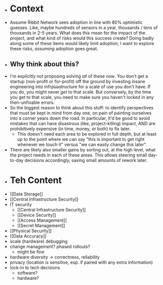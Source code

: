 - # Context
- Assume Ribbit Network sees adoption in line with 80% optimistic guesses. Like, maybe hundreds of sensors in a year, thousands / tens of thousands in 2-5 years. What does this mean for the impact of the project, and what kind of risks would this success create? Doing badly along some of these items would likely limit adoption; I want to explore these risks, _assuming_ adoption goes great.
- ## Why think about this?
- I'm explicitly not proposing solving _all_ of these _now_. You don't get a startup (non-profit or for-profit) off the ground by investing insane engineering into infrpuastructure for a scale of use you don't have. If you do, you might never _get_ to that scale. But conversely, by the time you get to that scale, you need to make sure you haven't locked in any then-unfixable errors.
- So the biggest reason to think about this stuff: to identify perspectives that must be kept in mind from day one, on pain of painting ourselves into a corner years down the road. In particular, it'd be good to avoid mistakes that can have disastrous (like, project-killing) impact, AND are prohibitively expensive (in time, money, or both) to fix later.
	- This doesn't need each area to be explored in full depth, but at least up to the point where we can say "this is important to get right whenever we touch it" versus "we can easily change this later".
- There are likely also smaller gains by sorting out, at the high level, what the project needs in each of these areas. This allows steering small day-to-day decisions accordingly, saving small amounts of rework later.
- # Teh Content
- [[Data Storage]]
- [[Central Infrastructure Security]]
- IT security
	- [[Central Infrastructure Security]]
	- [[Device Security]]
	- [[Access Management]]
	- [[Secret Management]]
- [[Physical Security]]
- [[Data Accuracy]]
- scale (hardware) debugging
- change management? phased rollouts?
	- might be fine
- hardware diversity -> correctness, reliability
- privacy (location is sensitive, esp. if paired with any extra information)
- lock-in to tech decisions
	- software?
	- hardware?